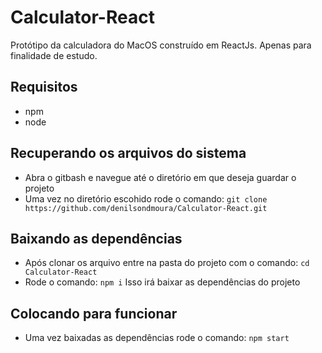 # Calculator-React

Protótipo da calculadora do MacOS construído em ReactJs.
Apenas para finalidade de estudo.

## Requisitos
- npm
- node

## Recuperando os arquivos do sistema
- Abra o gitbash e navegue até o diretório em que deseja guardar o projeto
- Uma vez no diretório escohido rode o comando: `git clone https://github.com/denilsondmoura/Calculator-React.git`
  
## Baixando as dependências
- Após clonar os arquivo entre na pasta do projeto com o comando: `cd Calculator-React`
- Rode o comando: `npm i` 
Isso irá baixar as dependências do projeto

## Colocando para funcionar
- Uma vez baixadas as dependências rode o comando: `npm start`

